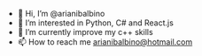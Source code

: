 - 👋 Hi, I’m @arianibalbino
- 👀 I’m interested in Python, C# and React.js
- 🌱 I’m currently improve my c++ skills
- 📫 How to reach me arianibalbino@hotmail.com

<!---
arianibalbino/arianibalbino is a ✨ special ✨ repository because its `README.md` (this file) appears on your GitHub profile.
You can click the Preview link to take a look at your changes.
--->
